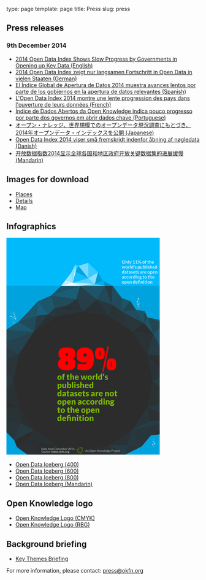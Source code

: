 type: page
template: page
title: Press
slug: press

## Press releases

### 9th December 2014

* [2014 Open Data Index Shows Slow Progress by Governments in Opening up Key Data (English)](press/release/english/)
* [2014 Open Data Index zeigt nur langsamen Fortschritt in Open Data in vielen Staaten (German)](press/release/german/)
* [El Índice Global de Apertura de Datos  2014 muestra avances lentos por parte de los gobiernos en la apertura de datos relevantes (Spanish)](press/release/spanish/)
* [L'Open Data Index 2014  montre une lente progression des pays dans l'ouverture de leurs données (French)](press/release/french/)
* [Índice de Dados Abertos da Open Knowledge indica pouco progresso por parte dos governos em abrir dados chave (Portuguese)](press/release/portuguese/)
* [オープン・ナレッジ、世界規模でのオープンデータ現況調査にもとづき、2014年オープンデータ・インデックスを公開 (Japanese)](press/release/japanese/)
* [Open Data Index 2014 viser små fremskridt indenfor åbning af nøgledata (Danish)](press/release/danish/)
* [开放数据指数2014显示全球各国和地区政府开放关键数据集的进展缓慢 (Mandarin)](press/release/mandarin/)

## Images for download

* [Places](static/images/press/2014/places.jpg)
* [Details](static/images/press/2014/details.jpg)
* [Map](static/images/press/2014/map.jpg)

## Infographics

<img src="static/images/press/2014/OpenDataIceberg-400.png" />

* [Open Data Iceberg (400)](static/images/press/2014/OpenDataIceberg-400.png)
* [Open Data Iceberg (600)](static/images/press/2014/OpenDataIceberg-600.png)
* [Open Data Iceberg (800)](static/images/press/2014/OpenDataIceberg-800.png)
* [Open Data Iceberg (Mandarin)](static/images/press/2014/OpenDataIceberg-mandarin.png)

## Open Knowledge logo

* [Open Knowledge Logo (CMYK)](static/images/press/2014/OpenKnowledge_CMYK.jpg)
* [Open Knowledge Logo (RBG)](static/images/press/2014/OpenKnowledge_RGB.png)

## Background briefing

* [Key Themes Briefing](static/files/2014/GlobalOpenDataIndex2014_KeyThemesBriefing.pdf)

For more information, please contact: <a href="mailto:press@okfn.org">press@okfn.org</a>
